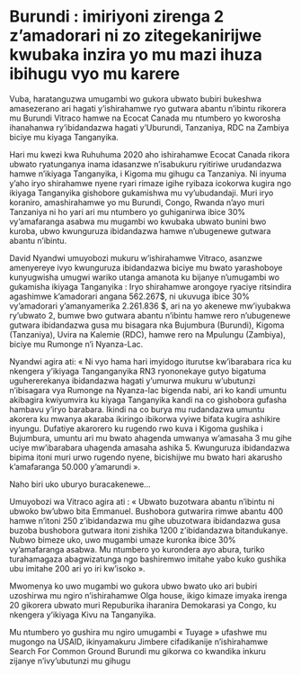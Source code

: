 # Burundi : imiriyoni zirenga 2 z’amadorari ni zo zitegekanirijwe kwubaka inzira yo mu mazi ihuza ibihugu vyo mu karere

Vuba, haratanguzwa umugambi wo gukora ubwato bubiri bukeshwa amasezerano ari hagati y’ishirahamwe ryo gutwara abantu n’ibintu rikorera mu Burundi Vitraco hamwe na Ecocat Canada mu ntumbero yo kworosha ihanahanwa ry’ibidandazwa hagati y’Uburundi, Tanzaniya, RDC na Zambiya biciye mu kiyaga Tanganyika.

Hari mu kwezi kwa Ruhuhuma 2020 aho ishirahamwe Ecocat Canada rikora ubwato ryatunganya inama idasanzwe n’isabukuru ryitiriwe urudandazwa hamwe n’ikiyaga Tanganyika, i Kigoma mu gihugu ca Tanzaniya. Ni inyuma y’aho iryo shirahamwe nyene ryari rimaze igihe ryibaza icokorwa kugira ngo ikiyaga Tanganyika gishobore gukamishwa  mu vy’ubudandaji. Muri iryo koraniro, amashirahamwe yo mu  Burundi, Congo, Rwanda n’ayo muri Tanzaniya ni ho yari ari mu ntumbero yo guhiganirwa ibice 30% vy’amafaranga asabwa mu mugambi wo kwubaka ubwato bunini bwo kuroba, ubwo kwunguruza ibidandazwa hamwe n’ubugenewe gutwara abantu n’ibintu.

David Nyandwi umuyobozi mukuru w’ishirahamwe Vitraco, asanzwe amenyereye ivyo kwunguruza ibidandazwa biciye mu bwato yarashoboye kunyugwisha umugwi wariko utanga amanota ku bijanye n’umugambi wo gukamisha  ikiyaga Tanganyika : Iryo shirahamwe arongoye ryaciye ritsindira agashimwe k’amadorari angana 562.267$, ni ukuvuga ibice 30% vy’amadorari y’amanyamerika 2.261.836 $, ari na yo akenewe mw’iyubakwa ry’ubwato  2, bumwe bwo gutwara abantu n’ibintu hamwe rero n’ubugenewe gutwara ibidandazwa gusa mu bisagara nka Bujumbura (Burundi), Kigoma (Tanzaniya), Uvira na Kalemie (RDC), hamwe rero na  Mpulungu (Zambiya), biciye mu Rumonge n’i Nyanza-Lac.

Nyandwi agira ati: « Ni vyo hama hari imyidogo  iturutse kw’ibarabara rica ku nkengera y’ikiyaga Tanganganyika RN3 ryononekaye gutyo bigatuma uguhererekanya ibidandazwa hagati y’umurwa mukuru w’ubutunzi n’ibisagara vya Rumonge na Nyanza-lac bigenda nabi, ari ko kandi umuntu akibagira kwiyumvira ku kiyaga Tanganyika kandi na co gishobora gufasha hambavu y’iryo barabara. Ikindi na co burya mu rudandazwa umuntu akorera ku mwanya akaraba ikiringo ibikorwa vyiwe bifata kugira ashikire inyungu. Dufatiye akarorero ku rugendo rwo kuva i Kigoma gushika i Bujumbura, umuntu ari mu bwato ahagenda umwanya w’amasaha 3 mu gihe uciye mw’ibarabara uhagenda amasaha ashika 5. Kwunguruza ibidandazwa bipima itoni muri urwo rugendo nyene, bicishijwe mu bwato hari akarusho k’amafaranga 50.000 y’amarundi ».

Naho biri uko uburyo buracakenewe…

Umuyobozi wa Vitraco agira ati : « Ubwato buzotwara abantu n’ibintu ni  ubwoko bw’ubwo bita Emmanuel. Bushobora gutwarira rimwe abantu 400 hamwe n’itoni 250 z’ibidandazwa mu gihe ubuzotwara ibidandazwa gusa buzoba bushobora gutwara itoni zishika 1200 z’ibidandazwa bitandukanye. Nubwo bimeze uko, uwo mugambi umaze kuronka ibice 30% vy’amafaranga asabwa. Mu ntumbero yo kurondera ayo abura, turiko turahamagaza  abagwizatunga ngo bashiremwo imitahe yabo kuko gushika ubu imitahe 200 ari yo iri kw’isoko ».

Mwomenya ko  uwo mugambi wo gukora ubwo bwato uko ari bubiri uzoshirwa mu ngiro n’ishirahamwe Olga house, ikigo kimaze imyaka irenga  20  gikorera ubwato muri Repuburika iharanira Demokarasi ya Congo,  ku nkengera  y’ikiyaga Kivu na Tanganyika.

Mu ntumbero yo gushira mu ngiro umugambi « Tuyage » ufashwe mu mugongo na USAID, ikinyamakuru Jimbere cifadikanije n’ishirahamwe Search For Common Ground Burundi mu gikorwa co kwandika inkuru zijanye n’ivy’ubutunzi mu gihugu